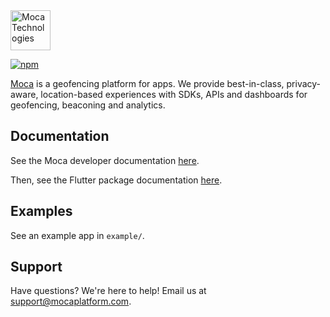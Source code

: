 <img src="https://github.com/innoquant/moca-flutter/blob/main/logo.png" alt="Moca Technologies" width="64">

[![npm](https://img.shields.io/pub/v/moca_flutter)](https://pub.dev/packages/moca_flutter)

[Moca](https://mocaplatform.com) is a geofencing platform for apps. We provide best-in-class, privacy-aware, location-based experiences with SDKs, APIs and dashboards for geofencing, beaconing and analytics.

## Documentation

See the Moca developer documentation [here](https://developer.mocaplatform.com).

Then, see the Flutter package documentation [here](https://developer.mocaplatform.com/reference/flutter-sdk-intro).

## Examples

See an example app in `example/`.

## Support

Have questions? We're here to help! Email us at [support@mocaplatform.com](mailto:support@mocaplatform.com).
